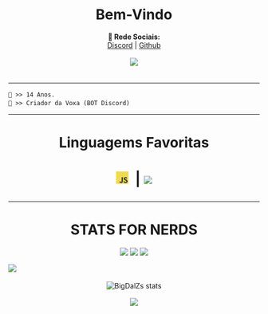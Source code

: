 <h1 align="center">Bem-Vindo</h1>

<p align="center">
  <b>🐼 Rede Sociais:</b><br>
  <a href="https://discord.gg/">Discord</a> |
  <a href="https://github.com/BigDalZs">Github</a>
  <br><br>
  <img src="https://i.pinimg.com/originals/6a/c0/09/6ac009cded7368610e95c150d5992aae.gif">
  <br><br>
</p>

-----

```diff
👤 >> 14 Anos.
🍭 >> Criador da Voxa (BOT Discord)
```

-----

<h1 align="center">Linguagems Favoritas<h1>

<p align="center"> 
  <code><img height="25" src="https://raw.githubusercontent.com/github/explore/80688e429a7d4ef2fca1e82350fe8e3517d3494d/topics/javascript/javascript.png"></code>&nbsp; |
  <code><img height="25" src="https://upload.wikimedia.org/wikipedia/commons/thumb/c/c3/Python-logo-notext.svg/1024px-Python-logo-notext.svg.png"></code>
</p>

-----

<h1 align="center">STATS FOR NERDS</h1>
<p align="center">
  <img src="https://img.shields.io/github/followers/BigDalZs?style=social">
  <img src="https://img.shields.io/github/stars/BigDalZs?style=social">
  <img src="https://komarev.com/ghpvc/?username=BigDalZs&color=blue">
</p>

<img src="https://activity-graph.herokuapp.com/graph?username=BigDalZs">

<p align="center"> <img align="center" src="https://github-readme-stats.vercel.app/api?username=BigDalZs&show_icons=true&include_all_commits=true&show_icons=true&title_color=fff&icon_color=79ff97&text_color=9f9f9f&bg_color=151515" alt="BigDalZs stats" /> </p>

<p align="center"> <img align="center" src="https://github-readme-stats.vercel.app/api/top-langs/?username=BigDalZs&layout=compact&show_icons=true&title_color=fff&icon_color=79ff97&text_color=9f9f9f&bg_color=151515" /></p>
